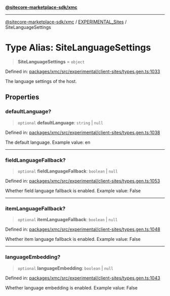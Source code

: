 [**@sitecore-marketplace-sdk/xmc**](../../../../README.md)

***

[@sitecore-marketplace-sdk/xmc](../../../../README.md) / [EXPERIMENTAL\_Sites](../README.md) / SiteLanguageSettings

# Type Alias: SiteLanguageSettings

> **SiteLanguageSettings** = `object`

Defined in: [packages/xmc/src/experimental/client-sites/types.gen.ts:1033](https://github.com/Sitecore/marketplace-sdk/blob/main/packages/xmc/src/experimental/client-sites/types.gen.ts#L1033)

The language settings of the host.

## Properties

### defaultLanguage?

> `optional` **defaultLanguage**: `string` \| `null`

Defined in: [packages/xmc/src/experimental/client-sites/types.gen.ts:1038](https://github.com/Sitecore/marketplace-sdk/blob/main/packages/xmc/src/experimental/client-sites/types.gen.ts#L1038)

The default language.
Example value: en

***

### fieldLanguageFallback?

> `optional` **fieldLanguageFallback**: `boolean` \| `null`

Defined in: [packages/xmc/src/experimental/client-sites/types.gen.ts:1053](https://github.com/Sitecore/marketplace-sdk/blob/main/packages/xmc/src/experimental/client-sites/types.gen.ts#L1053)

Whether field language fallback is enabled.
Example value: False

***

### itemLanguageFallback?

> `optional` **itemLanguageFallback**: `boolean` \| `null`

Defined in: [packages/xmc/src/experimental/client-sites/types.gen.ts:1048](https://github.com/Sitecore/marketplace-sdk/blob/main/packages/xmc/src/experimental/client-sites/types.gen.ts#L1048)

Whether item language fallback is enabled.
Example value: False

***

### languageEmbedding?

> `optional` **languageEmbedding**: `boolean` \| `null`

Defined in: [packages/xmc/src/experimental/client-sites/types.gen.ts:1043](https://github.com/Sitecore/marketplace-sdk/blob/main/packages/xmc/src/experimental/client-sites/types.gen.ts#L1043)

Whether language embedding is enabled.
Example value: False
